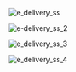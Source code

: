 


![e_delivery_ss](https://github.com/batup17/e-delivery-app/assets/75635273/dba7831f-7204-421b-91a1-07563e65351e)


![e-delivery_ss_2](https://github.com/batup17/e-delivery-app/assets/75635273/4daaa235-fa74-40ed-b445-3742d528f0dc)


![e_delivery_ss_3](https://github.com/batup17/e-delivery-app/assets/75635273/27554cff-2456-44c7-a848-239af857d0c3)


![e_delivery_ss_4](https://github.com/batup17/e-delivery-app/assets/75635273/0ac20e96-31c7-4f6d-8784-f7af15a6fdd6)
